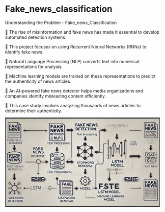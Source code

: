 # Fake_news_classification

Understanding the Problem -  Fake_news_Classification

🔹   The rise of misinformation and fake news has made it essential to develop automated detection systems.

🔹   This project focuses on using Recurrent Neural Networks (RNNs) to identify fake news.

🔹   Natural Language Processing (NLP) converts text into numerical representations for analysis.

🔹   Machine learning models are trained on these representations to predict the  authenticity of news articles.

🔹   An AI-powered fake news detector helps media organizations and companies identify misleading content efficiently.

🔹   This case study involves analyzing thousands of news articles to determine their authenticity.

![Fake News Detection](https://github.com/Bisampi/Fake_news_classification/blob/main/Screenshot%202025-02-09%20215327.png)






